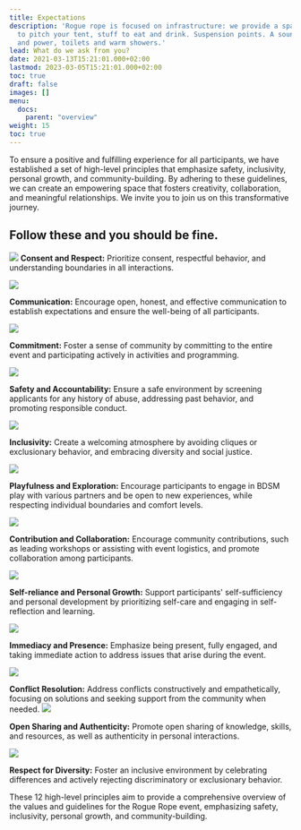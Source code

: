 ```yaml
---
title: Expectations
description: 'Rogue rope is focused on infrastructure: we provide a space, a place
  to pitch your tent, stuff to eat and drink. Suspension points. A sound-system. Water
  and power, toilets and warm showers.'
lead: What do we ask from you?
date: 2021-03-13T15:21:01.000+02:00
lastmod: 2023-03-05T15:21:01.000+02:00
toc: true
draft: false
images: []
menu: 
  docs:
    parent: "overview"
weight: 15
toc: true
---
```


 To ensure a positive and fulfilling experience for all participants, we have established a set of high-level principles that emphasize safety, inclusivity, personal growth, and community-building. By adhering to these guidelines, we can create an empowering space that fosters creativity, collaboration, and meaningful relationships. We invite you to join us on this transformative journey.
## Follow these and you should be fine.

![](/images/k0jf4U8.jpg)
**Consent and Respect:** Prioritize consent, respectful behavior, and understanding boundaries in all interactions.


![](/images/1h0hBbV.jpg)

**Communication:** Encourage open, honest, and effective communication to establish expectations and ensure the well-being of all participants.

![](/images/cnTSZNP.jpg)

**Commitment:** Foster a sense of community by committing to the entire event and participating actively in activities and programming.

![](/images/BvXca4U.jpg)

**Safety and Accountability:** Ensure a safe environment by screening applicants for any history of abuse, addressing past behavior, and promoting responsible conduct.

![](/images/ujTxLsT.jpg)

**Inclusivity:** Create a welcoming atmosphere by avoiding cliques or exclusionary behavior, and embracing diversity and social justice.

![](/images/Wvm1G2x.jpg)

**Playfulness and Exploration:** Encourage participants to engage in BDSM play with various partners and be open to new experiences, while respecting individual boundaries and comfort levels.

![](/images/mPvcsxO.jpg)


**Contribution and Collaboration:** Encourage community contributions, such as leading workshops or assisting with event logistics, and promote collaboration among participants.

![](/images/vx00fHS.jpg)

**Self-reliance and Personal Growth:** Support participants' self-sufficiency and personal development by prioritizing self-care and engaging in self-reflection and learning.

![](/images/OxxEzUg.jpg)

**Immediacy and Presence:** Emphasize being present, fully engaged, and taking immediate action to address issues that arise during the event.

![](/images/6URpTy8.png)

**Conflict Resolution:** Address conflicts constructively and empathetically, focusing on solutions and seeking support from the community when needed.
![](/images/u8XkGEj.jpg)

**Open Sharing and Authenticity:** Promote open sharing of knowledge, skills, and resources, as well as authenticity in personal interactions.

![](/images/08doDoY.jpg)

**Respect for Diversity:** Foster an inclusive environment by celebrating differences and actively rejecting discriminatory or exclusionary behavior.

These 12 high-level principles aim to provide a comprehensive overview of the values and guidelines for the Rogue Rope event, emphasizing safety, inclusivity, personal growth, and community-building.